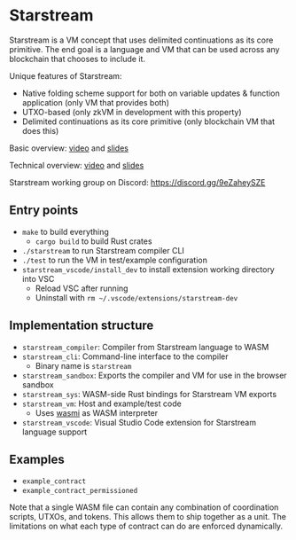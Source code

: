 # Starstream

Starstream is a VM concept that uses delimited continuations as its core primitive.
The end goal is a language and VM that can be used across any blockchain that chooses to include it.

Unique features of Starstream:

* Native folding scheme support for both on variable updates & function application (only VM that provides both)
* UTXO-based (only zkVM in development with this property)
* Delimited continuations as its core primitive (only blockchain VM that does this)

Basic overview: [video](https://www.youtube.com/watch?v=zzk-hVfNW1A) and [slides](https://docs.google.com/presentation/d/1_o9lHQJqFQtUOJovLLBF7E--C73ikaRDpPurZPt1-q8/edit)

Technical overview: [video](https://www.youtube.com/watch?v=qjoSF7EV0BQ) and [slides](https://docs.google.com/presentation/d/127mS6K3XBkWJOmctxfDi2HrSQl3Zbr3JBBwWay9xHGo/edit)

Starstream working group on Discord: https://discord.gg/9eZaheySZE

## Entry points

* `make` to build everything
    * `cargo build` to build Rust crates
* `./starstream` to run Starstream compiler CLI
* `./test` to run the VM in test/example configuration
* `starstream_vscode/install_dev` to install extension working directory into VSC
    * Reload VSC after running
    * Uninstall with `rm ~/.vscode/extensions/starstream-dev`

## Implementation structure

* `starstream_compiler`: Compiler from Starstream language to WASM
* `starstream_cli`: Command-line interface to the compiler
    * Binary name is `starstream`
* `starstream_sandbox`: Exports the compiler and VM for use in the browser sandbox
* `starstream_sys`: WASM-side Rust bindings for Starstream VM exports
* `starstream_vm`: Host and example/test code
    * Uses [wasmi](https://docs.rs/wasmi/0.31.2/wasmi/) as WASM interpreter
* `starstream_vscode`: Visual Studio Code extension for Starstream language support

## Examples

* `example_contract`
* `example_contract_permissioned`

Note that a single WASM file can contain any combination of coordination scripts, UTXOs, and tokens. This allows them to ship together as a unit. The limitations on what each type of contract can do are enforced dynamically.
